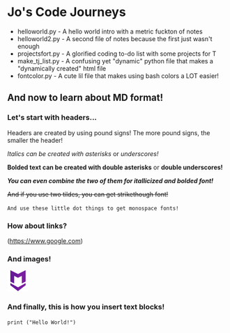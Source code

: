# Jo's Code Journeys

 * helloworld.py - A hello world intro with a metric fuckton of notes 
 * helloworld2.py - A second file of notes because the first just wasn't enough
 * projectsfort.py - A glorified coding to-do list with some projects for T
 * make_tj_list.py - A confusing yet "dynamic" python file that makes a "dynamically created" html file
 * fontcolor.py - A cute lil file that makes using bash colors a LOT easier!

## And now to learn about MD format!

### Let's start with headers...
Headers are created by using pound signs! The more pound signs, the smaller the header!

*Italics can be created with asterisks* or _underscores!_

**Bolded text can be created with double asterisks** or __double underscores!__

**_You can even combine the two of them for itallicized and bolded font!_**

~~And if you use two tildes, you can get strikethough font!~~

`And use these little dot things to get monospace fonts!`

### How about links?
(https://www.google.com)

### And images!
![alt text](https://github.com/adam-p/markdown-here/raw/master/src/common/images/icon48.png "Logo Title Text 1")

### And finally, this is how you insert text blocks!

```
print ("Hello World!")
```
